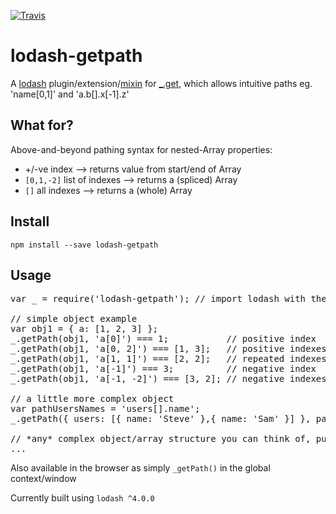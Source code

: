 [![Travis](https://img.shields.io/travis/crazy4groovy/lodash.getPath.svg)](https://travis-ci.org/crazy4groovy/lodash.getPath)

# lodash-getpath

A [lodash](https://lodash.com/) plugin/extension/[mixin](https://lodash.com/docs#mixin) for [_.get](https://lodash.com/docs#get), which allows intuitive paths eg. 'name[0,1]' and 'a.b[].x[-1].z'

## What for?

Above-and-beyond pathing syntax for nested-Array properties:

- +/-ve index --> returns value from start/end of Array
- `[0,1,-2]` list of indexes --> returns a (spliced) Array
- `[]` all indexes --> returns a (whole) Array

## Install

`npm install --save lodash-getpath`

## Usage

<pre>
var _ = require('lodash-getpath'); // import lodash with the mixin provided

// simple object example
var obj1 = { a: [1, 2, 3] };
_.getPath(obj1, 'a[0]') === 1;           // positive index
_.getPath(obj1, 'a[0, 2]') === [1, 3];   // positive indexes
_.getPath(obj1, 'a[1, 1]') === [2, 2];   // repeated indexes (ok!)
_.getPath(obj1, 'a[-1]') === 3;          // negative index
_.getPath(obj1, 'a[-1, -2]') === [3, 2]; // negative indexes

// a little more complex object
var pathUsersNames = 'users[].name';
_.getPath({ users: [{ name: 'Steve' },{ name: 'Sam' }] }, pathUsersNames) === ['Steve', 'Sam']; // all indexes, with sub-key

// *any* complex object/array structure you can think of, pull out the data you need in a single query!
...
</pre>

Also available in the browser as simply `_getPath()` in the global context/window

Currently built using `lodash ^4.0.0`
